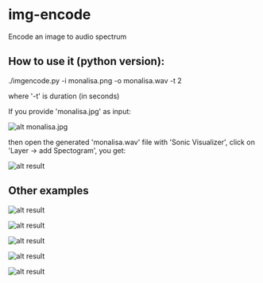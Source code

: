 img-encode
==========

Encode an image to audio spectrum

## How to use it (python version):

./imgencode.py -i monalisa.png -o monalisa.wav -t 2

where '-t' is duration (in seconds)

If you provide 'monalisa.jpg' as input:

![alt monalisa.jpg](https://github.com/alexadam/img-encode/blob/master/monalisa.jpg?raw=true "monalisa.jpg")

then open the generated 'monalisa.wav' file with 'Sonic Visualizer', click on 'Layer -> add Spectogram', you get:

![alt result](https://github.com/alexadam/img-encode/blob/master/spec6.png?raw=true "spec6.png")

## Other examples

![alt result](https://github.com/alexadam/img-encode/blob/master/spec1.png?raw=true "spec1.png")

![alt result](https://github.com/alexadam/img-encode/blob/master/spec2.png?raw=true "spec2.png")

![alt result](https://github.com/alexadam/img-encode/blob/master/spec3.png?raw=true "spec3.png")

![alt result](https://github.com/alexadam/img-encode/blob/master/spec4.png?raw=true "spec4.png")

![alt result](https://github.com/alexadam/img-encode/blob/master/spec5.png?raw=true "spec5.png")
